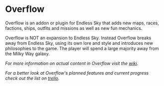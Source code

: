 # Overflow

Overflow is an addon or plugin for Endless Sky that adds new maps, races, factions, ships, outfits and missions as well as new fun mechanics.

Overflow is NOT an expansion to Endless Sky. Instead Overflow breaks away from Endless Sky, using its own lore and style and introduces new philosophies to the game. The player will spend a large majority away from the Milky Way galaxy.

*For more information on actual content in Overflow visit the [wiki](https://endless-sky-overflow.fandom.com/wiki/Overflow_Wiki).*

*For a better look at Overflow's planned features and current progress check out the list on [trello](https://trello.com/b/iQU2OQt0/endless-sky-overflow).*
